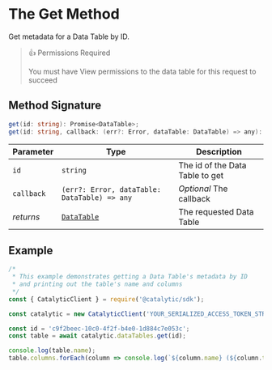 # The Get Method

Get metadata for a Data Table by ID.

> 👍 Permissions Required
>
> You must have View permissions to the data table for this request to succeed

## Method Signature

```csharp
get(id: string): Promise<DataTable>;
get(id: string, callback: (err?: Error, dataTable: DataTable) => any): void;
```

| Parameter  | Type                                                   | Description                     |
| ---------- | ------------------------------------------------------ | ------------------------------- |
| `id`       | `string`                                               | The id of the Data Table to get |
| `callback` | `(err?: Error, dataTable: DataTable) => any`           | _Optional_ The callback         |
| _returns_  | [`DataTable`](doc:the-data-table-metadata-entity-node) | The requested Data Table        |

## Example

```js
/*
 * This example demonstrates getting a Data Table's metadata by ID
 * and printing out the table's name and columns
 */
const { CatalyticClient } = require('@catalytic/sdk');

const catalytic = new CatalyticClient('YOUR_SERIALIZED_ACCESS_TOKEN_STRING');

const id = 'c9f2beec-10c0-4f2f-b4e0-1d884c7e053c';
const table = await catalytic.dataTables.get(id);

console.log(table.name);
table.columns.forEach(column => console.log(`${column.name} (${column.type})`));
```
